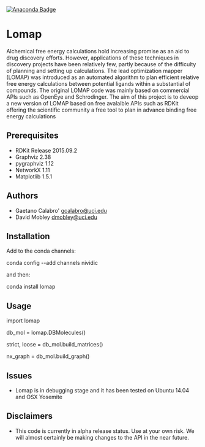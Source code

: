 [![Anaconda Badge](https://anaconda.org/nividic/lomap/badges/version.svg)](https://anaconda.org/nividic/lomap)

# Lomap
Alchemical free energy calculations hold increasing promise 
as an aid to drug discovery efforts. However, applications of 
these techniques in discovery projects have been relatively 
few, partly because of the difficulty of planning and setting up 
calculations. The lead optimization mapper (LOMAP) was 
introduced as an automated algorithm to plan efficient relative 
free energy calculations between potential ligands within 
a substantial of compounds. The original LOMAP code was mainly
based on commercial APIs such as OpenEye and Schrodinger. The aim 
of this project is to deveop a new version of LOMAP based on free
avalaible APIs such as RDKit offering the scientific community a 
free tool to plan in advance binding free energy calculations


## Prerequisites
* RDKit Release 2015.09.2
* Graphviz 2.38
* pygraphviz 1.12
* NetworkX 1.11
* Matplotlib 1.5.1

Authors
-------
* Gaetano Calabro' <gcalabro@uci.edu>
* David Mobley <dmobley@uci.edu>

## Installation

Add to the conda channels:

conda config --add channels nividic

and then:

conda install lomap

Usage
-----

import lomap

db_mol = lomap.DBMolecules(<python string pointing to a directory with mol2 files>)

strict, loose = db_mol.build_matrices()

nx_graph = db_mol.build_graph() 



## Issues
* Lomap is in debugging stage and it has been tested on Ubuntu 14.04 and OSX Yosemite


## Disclaimers
* This code is currently in alpha release status. Use at your own risk. We will almost certainly be making changes to the API in the near future.